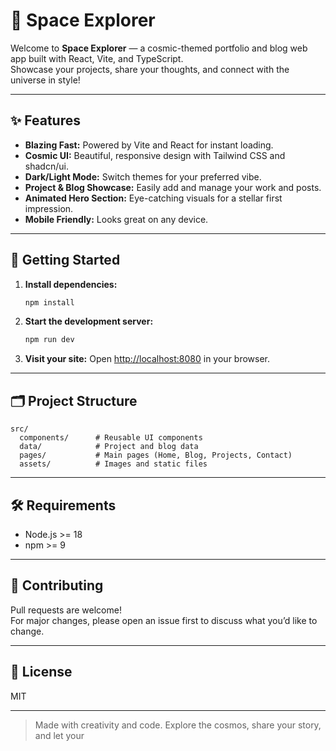 # 🚀 Space Explorer

Welcome to **Space Explorer** — a cosmic-themed portfolio and blog web app built with React, Vite, and TypeScript.  
Showcase your projects, share your thoughts, and connect with the universe in style!

---

## ✨ Features

- **Blazing Fast:** Powered by Vite and React for instant loading.
- **Cosmic UI:** Beautiful, responsive design with Tailwind CSS and shadcn/ui.
- **Dark/Light Mode:** Switch themes for your preferred vibe.
- **Project & Blog Showcase:** Easily add and manage your work and posts.
- **Animated Hero Section:** Eye-catching visuals for a stellar first impression.
- **Mobile Friendly:** Looks great on any device.

---

## 🚦 Getting Started

1. **Install dependencies:**
   ```sh
   npm install
   ```

2. **Start the development server:**
   ```sh
   npm run dev
   ```

3. **Visit your site:**
   Open [http://localhost:8080](http://localhost:8080) in your browser.

---

## 🗂️ Project Structure

```
src/
  components/      # Reusable UI components
  data/            # Project and blog data
  pages/           # Main pages (Home, Blog, Projects, Contact)
  assets/          # Images and static files
```

---

## 🛠️ Requirements

- Node.js >= 18
- npm >= 9

---

## 🤝 Contributing

Pull requests are welcome!  
For major changes, please open an issue first to discuss what you’d like to change.

---

## 📄 License

MIT

---

> Made with creativity and code. Explore the cosmos, share your story, and let your